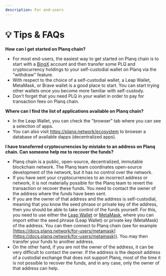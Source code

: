 ```yaml
---
description: For end-users
---
```


# 💡 Tips & FAQs

**How can I get started on Planq chain?**

* For most end-users, the easiest way to get started on Planq chain is to start with a [BingX](https://bingx.com/) account and then transfer some PLQ and cryptocurrency holdings to your self-custodial wallet on Planq via the "withdraw" feature.
* With respect to the choice of a self-custodial wallet, a Leap Wallet, MetaMask, or Brave wallet is a good place to start. You can start trying other wallets once you become more familiar with self-custody.
* Don't forget that you need PLQ in your wallet in order to pay for transaction fees on Planq chain.

**Where can I find the list of applications available on Planq chain?**

* In the Leap Wallet, you can check the "browser" tab where you can see a selection of apps.
* You can also visit https://planq.network/ecosystem to browser a database of available dapps (decentralized apps).

**I have transferred cryptocurrencies by mistake to an address on Planq chain. Can someone help me to recover the funds?**

* Planq chain is a public, open-source, decentralized, immutable blockchain network. The Planq team coordinates open-source development of the network, but it has no control over the network.
* If you have sent your cryptocurrencies to an incorrect address or network, it is not materially possible for the Planq team to revert the transaction or recover these funds. You need to contact the owner of the address where the funds have been sent.
* If you are the owner of that address and the address is self-custodial, meaning that you know the seed phrase or private key of the address, then you should be able to take control of the funds yourself. For this, you need to use either the [Leap Wallet](https://leapwallet.io) or [MetaMask](https://metamask.io), where you can import either the seed phrase (Leap Wallet) or private key (MetaMask) of the address. You can then connect to Planq chain (see for example [https://docs.planq.network/for-users/metamask](https://docs.planq.network/for-users/metamask)). You may then transfer your funds to another address.
* On the other hand, if you are not the owner of the address, it can be very difficult to contact the owner. If the address is the deposit address of a custodial exchange that does not support Planq, most of the time it is not possible to recover the funds, and in any case, only the owner of that address can help.

